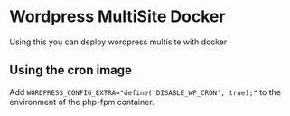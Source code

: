 # Wordpress MultiSite Docker

Using this you can deploy wordpress multisite with docker

## Using the cron image

Add `WORDPRESS_CONFIG_EXTRA="define('DISABLE_WP_CRON', true);"` to the environment of the php-fpm container.
